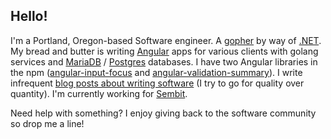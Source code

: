 ## Hello!

I'm a Portland, Oregon-based Software engineer. A [gopher](https://go.dev/) by way of [.NET](https://dotnet.microsoft.com/). My bread and butter is writing [Angular](https://angular.io/) apps for various clients with golang services and [MariaDB](https://mariadb.org/) / [Postgres](https://www.postgresql.org/) databases. I have two Angular libraries in the npm ([angular-input-focus](https://www.npmjs.com/package/angular-input-focus) and [angular-validation-summary](https://www.npmjs.com/package/angular-validation-summary)). I write infrequent [blog posts about writing software](https://www.deanpdx.com/) (I try to go for quality over quantity). I'm currently working for [Sembit](https://www.sembit.com/).

Need help with something? I enjoy giving back to the software community so drop me a line!
